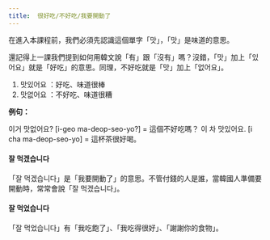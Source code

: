 ```yaml
---
title:  很好吃/不好吃/我要開動了
---
```


在進入本課程前，我們必須先認識這個單字「맛」，「맛」是味道的意思。

還記得上一課我們提到如何用韓文說「有」跟「沒有」嗎？沒錯，「맛」加上「있어요」就是「好吃」的意思。同理，不好吃就是「맛」加上「없어요」。

1. 맛있어요 ：好吃、味道很棒
2. 맛없어요 ：不好吃、味道很糟

**例句：**

이거 맛없어요? [i-geo ma-deop-seo-yo?] = 這個不好吃嗎？
이 차 맛있어요. [i cha ma-deop-seo-yo] = 這杯茶很好喝。

#### 잘 먹겠습니다

「잘 먹겠습니다」是「我要開動了」的意思。不管付錢的人是誰，當韓國人準備要開動時，常常會說「잘 먹겠습니다」。

#### 잘 먹었습니다

「잘 먹었습니다」有「我吃飽了」、「我吃得很好」、「謝謝你的食物」。
